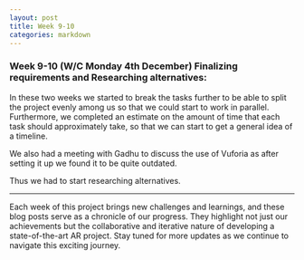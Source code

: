 ```yaml
---
layout: post
title: Week 9-10
categories: markdown
---
```


### Week 9-10 (W/C Monday 4th December) Finalizing requirements and Researching alternatives:

In these two weeks we started to break the tasks further to be able to split the project evenly among us so that we could start to work in parallel. Furthermore, we completed an estimate on the amount of time that each task should approximately take, so that we can start to get a general idea of a timeline. 

We also had a meeting with Gadhu to discuss the use of Vuforia as after setting it up we found it to be quite outdated.

Thus we had to start researching alternatives.

---

Each week of this project brings new challenges and learnings, and these blog posts serve as a chronicle of our progress. They highlight not just our achievements but the collaborative and iterative nature of developing a state-of-the-art AR project. Stay tuned for more updates as we continue to navigate this exciting journey.